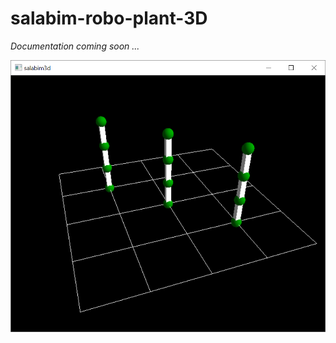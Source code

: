 # salabim-robo-plant-3D

*Documentation coming soon ...*

![Basic screenshot](./screenshots/basic.png)